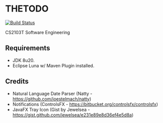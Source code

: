 # THETODO

[![Build Status](http://jenkins.simplycalvin.com:8080/buildStatus/icon?job=TheTODO)](http://jenkins.simplycalvin.com:8080/job/TheTODO/)

CS2103T Software Engineering

## Requirements
* JDK 8u20.
* Eclipse Luna w/ Maven Plugin installed.

## Credits
* Natural Language Date Parser (Natty - https://github.com/joestelmach/natty)
* Notifications (ControlsFX - https://bitbucket.org/controlsfx/controlsfx)
* JavaFX Tray Icon (Gist by Jewelsea - https://gist.github.com/jewelsea/e231e89e8d36ef4e5d8a)
